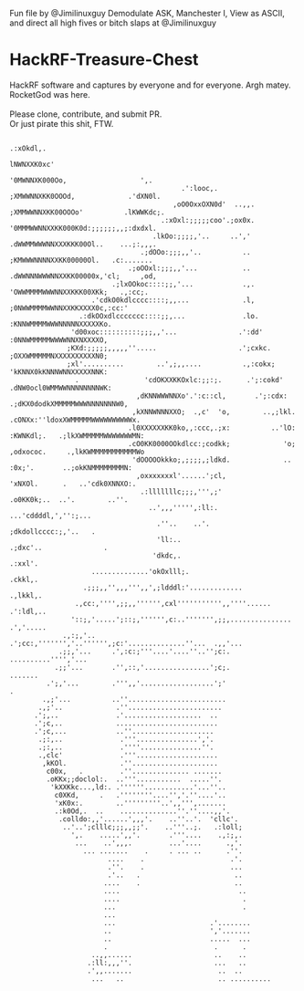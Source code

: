 Fun file by @Jimilinuxguy
Demodulate ASK, Manchester I, View as ASCII, and direct all high fives or bitch slaps at @Jimilinuxguy



# HackRF-Treasure-Chest
HackRF software and captures by everyone and for everyone. Argh matey. <br>
RocketGod was here. <br>
<br>
Please clone, contribute, and submit PR. <br>
Or just pirate this shit, FTW.


                                                                                                                                                   
                                                                                                                                                   
                                                                                                                                            
                                                                                                                                       
                                                                                                 .:xOkdl,.                            
                                                                                                 lNWNXXK0xc'                          
                                                                                                '0MWNNXK000Oo,                  ',.   
                                              .':looc,.                                         ;XMWWNNXKK0OOOd,             .'dXN0l. 
                                            ,oO0OxxOXN0d'  ..,,.                                ;XMMWWNNXKK00OOOo'          .lKWWKdc;.
                                         .:xOxl:;;;;;coo'.;ox0x.                                '0MMMWWNNXXKK000K0d:;;;;;;,,;:dxdxl.  
                                       .lkOo:;;;;,'..     ..','                                 .dWWMMWWWNNXXXKKK00Ol..    ...;:,,,.  
                                    .;dOOo:;;;,,'..          ..                                  ;KMWWWNNNNXXKK00000Ol.   .c:.......  
                                 .;oOOxl:;;;,,'...           ..                                  .dWWNNNWWWNNXXKK00000x,'cl;     ,od, 
                             .;lxOOkoc::::;;,'...            .,.                                  'OWWMMMMWWWNNXXKKK00XKk;   .,:cc;.  
                        .'cdkO0kdlcccc::::;,,...             .l,                                   ;0NWWMMMMWWNNXXKKXXXX0c,:cc:'      
                     .:dkOOxdlccccccc::::;;,...              .lo.                                   :KNNWMMMMWWWNNNNNXXXXXKo.         
                   'd00xoc::::::::::;;;,,'...               .':dd'                                   :0NNWMMMMMWWWWNNXNXXXXO,         
                  ;KXd:;;;;;,,,,,''.....                    .';cxkc.                                  ;OXXWMMMMMNXXXXXXXXXXN0;        
                  ;xl'..........        ..',;,,....          .,:cokx;                                  'kKNNX0kKNNNWNNXXXXXNNK:       
                    .                'cdOKXXKKOxlc:;;:;.      .';:cokd'                                .dNW0ocl0WMMWWNNNNNNNNWK:      
                                   ,dKNNWWWNNXo'.':c::cl,       .';:cdx:                            .;dKX0dodkXMMMMMWWWNNNNNNNW0,     
                                  ,kXNNWNNNXXO;  .,c'  'o,        ..,;lkl.                        .cONXx:''ldoxXWMMMMMWWWWWWWWWWx.    
                                 .l0XXXXXXKK0ko,,:ccc,.;x:          ..'lO:                       :KWNKdl;.   .;lkXWMMMMMWWWWWWWMN:    
                                 .cO0KK0000OOkdlcc:;codkk;             'o;                       ,odxococ.     .,lkKWMMMMMMMMMMMWo    
                                  'dOOOOOkkko;,;;;;,;ldkd.             ..                           :0x;'.       ..;okKNMMMMMMMMN:    
                                   ,oxxxxxxxl'......';cl,                                          'xNXOl.      .   ..'cdk0XNNXO:.    
                                    .:lllllllc;;;,''',;'                                          .o0KK0k;..  ..'.        ..''.       
                                      ..',,,''''',:ll:.                                        ...'cddddl,','':;...                   
                                        .''..    ..'.                                         ;dkdollcccc:;,'..   .                   
                                        'll:..                                             .;dxc'..               .                   
                                       'dkdc,.                                           .:xxl'.                                      
                        ..............'okOxlll;.                                       .ckkl,.                                        
                      .;;;,,'',,,''',,',;ldddl:'.............                       .,lkkl,.                                          
                    .,cc:,'''',;;,,'''''',cxl''''''''''',,''''......              .':ldl,..                                           
                   '::;,'.....';::;,'''''',c:..''''''',;;,...............       .','.....                                             
                 .,:;,'..    .';cc:,''''''','..'''''',;c:'..............''...  .,,'...                                                
                .;;,'...     .',:c:;'''....'....''..'';c:.       ..........'''','...                                                  
               .;;'...       .'',::,'................';c;.                .......                                                     
             .';,'...        .''',,'..................';'                     .                                                       
            .,;'...          ..''........................                                                                             
           .,;'..             .''.......................                                                                              
          .';,..              .'...................  ..                                                                               
          .';c,..             .........................                                                                               
          .';c,...            ..''....................                                                                                
           .;:,..              .'''...............','.                                                                                
           .;:,..              .''''...............''.                                                                                
           .,clc'              .'''....................                                                                               
            ,kKOl.             .''.....................                                                                               
             c00x,   .         .''.............. .......                                                                              
             .oKKx;;doclol:.  ..'''...........  .....''.                                                                              
              'kXXKkc...,ld:. .''''''............'...''..                                                                             
               c0XKd,     .   .''''''''....'','.''....'..                                                                             
               'xK0x:.        ..'''''''''..',,''',.......                                                                             
               .:k0Od,.  ..    ..............''.''....,,'.                                                                            
                .colldo:,,'......',,,'.    ..''..'.  'cllc'.                                                                          
                 ..'..';clllc;;;,,;;'.    ..'''..;.   .:loll;                                                                         
                   ',.    .....',,'.       .'''....    .,:;,.                                                                         
                    ...    ..',,,.         ...'....      .,'.                                                                         
                      ... .......    .     . ... ..      .''.                                                                         
                            ....    .                     .'.                                                                         
                            .''.    .                     ...                                                                         
                            .'..   .                       ..                                                                         
                           ....    .                       ..                                                                         
                           ....                             ..                                                                        
                           ....                              .                                                                        
                           ...                               .                                                                        
                           ...                                                                                                        
                           ...                       .'........                                                                       
                           ..                        ','.......                                                                       
                           ..                        .....  ...                                                                       
                           .                          .      .                                                                        
                        ..,,......                    ..    ..                                                                        
                       .:ll:,,,''.                    ...   ..                                                                        
                       .',,.......                     ..  ..                                                             
                        ...   ..                       .. ..........                                                         
